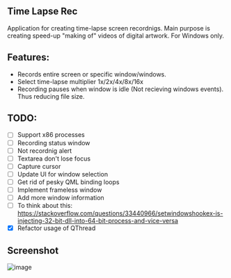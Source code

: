 ## Time Lapse Rec

Application for creating time-lapse screen recordnigs. Main purpose is creating speed-up "making of"
videos of digital artwork. For Windows only.

## Features:

* Records entire screen or specific window/windows.
* Select time-lapse multiplier 1x/2x/4x/8x/16x
* Recording pauses when window is idle (Not recieving windows events). Thus reducing file size.

## TODO:

- [ ] Support x86 processes
- [ ] Recording status window
- [ ] Not recordnig alert
- [ ] Textarea don't lose focus
- [ ] Capture cursor
- [ ] Update UI for window selection
- [ ] Get rid of pesky QML binding loops
- [ ] Implement frameless window
- [ ] Add more window information
- [ ] To think about this: https://stackoverflow.com/questions/33440966/setwindowshookex-is-injecting-32-bit-dll-into-64-bit-process-and-vice-versa
- [x] Refactor usage of QThread

## Screenshot

![image](https://user-images.githubusercontent.com/28277100/88574246-b15c6080-d04a-11ea-92a8-74b62826e1d2.png)
